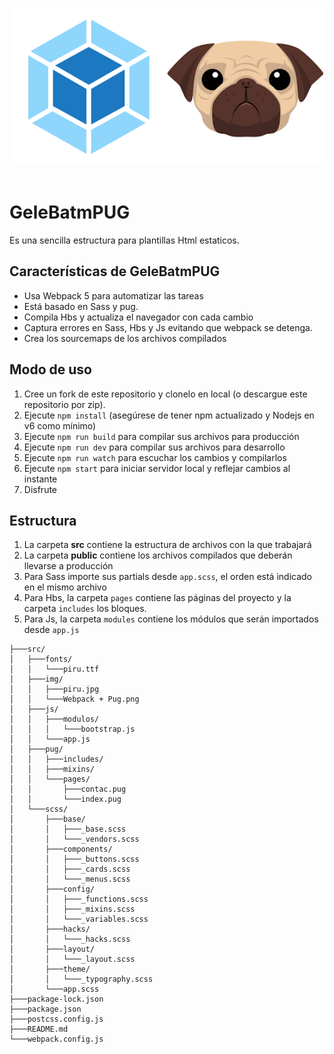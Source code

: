 <p align="center">
  <br>
  <img width="500" src="src/img/logo.png" alt="Webpack + pug">
  <br>
  <br>
</p>

# GeleBatmPUG

Es una sencilla  estructura para plantillas Html estaticos.

## Características de GeleBatmPUG

* Usa Webpack 5 para automatizar las tareas
* Está basado en Sass y pug.
* Compila Hbs y actualiza el navegador con cada cambio
* Captura errores en Sass, Hbs y Js evitando que webpack se detenga.
* Crea los sourcemaps de los archivos compilados

## Modo de uso

1. Cree un fork de este repositorio y clonelo en local (o descargue este repositorio por zip).
2. Ejecute `npm install` (asegúrese de tener npm actualizado y Nodejs en v6 como mínimo)
3. Ejecute `npm run build` para compilar sus archivos para producción
4. Ejecute `npm run dev` para compilar sus archivos para desarrollo
5. Ejecute `npm run watch` para escuchar los cambios y compilarlos
6. Ejecute `npm start` para iniciar servidor local y reflejar cambios al instante
7. Disfrute

## Estructura

1. La carpeta **src** contiene la estructura de archivos con la que trabajará
2. La carpeta **public** contiene los archivos compilados que deberán llevarse a producción
3. Para Sass importe sus partials desde `app.scss`, el orden está indicado en el mismo archivo
4. Para Hbs, la carpeta `pages` contiene las páginas del proyecto y la carpeta `includes` los bloques.
5. Para Js, la carpeta `modules` contiene los módulos que serán importados desde `app.js`

```
├───src/
│   ├───fonts/
│   │   └───piru.ttf
│   ├───img/
│   │   ├───piru.jpg
│   │   └───Webpack + Pug.png
│   ├───js/
│   │   ├───modulos/
│   │   │   └───bootstrap.js 
│   │   └───app.js
│   ├───pug/
│   │   ├───includes/
│   │   ├───mixins/
│   │   └───pages/
│   │       ├───contac.pug
│   │       └───index.pug
│   └───scss/
│       ├───base/
│       │   ├───_base.scss
│       │   └───_vendors.scss
│       ├───components/
│       │   ├───_buttons.scss
│       │   ├───_cards.scss
│       │   └───_menus.scss
│       ├───config/
│       │   ├───_functions.scss
│       │   ├───_mixins.scss
│       │   └───_variables.scss
│       ├───hacks/
│       │   └───_hacks.scss
│       ├───layout/
│       │   └───_layout.scss
│       ├───theme/
│       │   └───_typography.scss
│       └───app.scss
├───package-lock.json
├───package.json
├───postcss.config.js
├───README.md
└───webpack.config.js
```